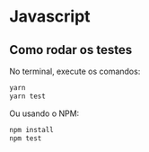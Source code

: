# Javascript
## Como rodar os testes

No terminal, execute os comandos:

```bash
yarn
yarn test
```

Ou usando o NPM:

```bash
npm install
npm test
```
